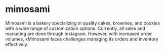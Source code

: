 # mimosami
Mimosami is a bakery specializing in quality cakes, brownies, and cookies with a wide range of customization options. Currently, all sales and marketing are done through Instagram. However, with increased order volumes, xMimosami faces challenges managing its orders and inventory effectively.
